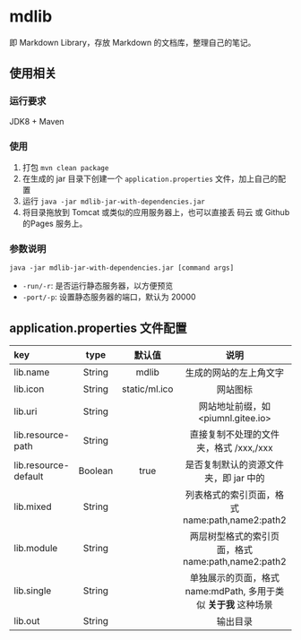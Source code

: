 # mdlib

即 Markdown Library，存放 Markdown 的文档库，整理自己的笔记。

## 使用相关

### 运行要求

JDK8 + Maven

### 使用

1. 打包 `mvn clean package`
1. 在生成的 jar 目录下创建一个 `application.properties` 文件，加上自己的配置
1. 运行 `java -jar mdlib-jar-with-dependencies.jar`
1. 将目录拖放到 Tomcat 或类似的应用服务器上，也可以直接丢 码云 或 Github 的Pages 服务上。

### 参数说明

`java -jar mdlib-jar-with-dependencies.jar [command args]`

- `-run/-r`: 是否运行静态服务器，以方便预览
- `-port/-p`: 设置静态服务器的端口，默认为 20000

## application.properties 文件配置

key | type | 默认值 | 说明
:--- | :---: | :---: | :---:
lib.name | String | mdlib | 生成的网站的左上角文字
lib.icon | String | static/ml.ico | 网站图标
lib.uri | String |  | 网站地址前缀，如 <piumnl.gitee.io>
lib.resource-path | String |  | 直接复制不处理的文件夹，格式 /xxx,/xxx
lib.resource-default | Boolean | true | 是否复制默认的资源文件夹，即 jar 中的
lib.mixed | String |  | 列表格式的索引页面，格式 name:path,name2:path2
lib.module | String |  | 两层树型格式的索引页面，格式 name:path,name2:path2
lib.single | String |  | 单独展示的页面，格式 name:mdPath, 多用于类似 __关于我__ 这种场景
lib.out | String |  | 输出目录
